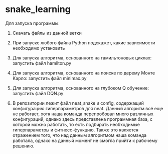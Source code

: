 # snake_learning
 
Для запуска программы:
1. Скачать файлы из данной ветки
2. При запуске любого файла Python подскажет, какие зависимости необходимо установить
3. Для запуска алгоритма, основанного на гамильтоновых циклах: запустить файл hamilton.py
4. Для запуска алгоритма, основанного на поиске по дерему Монте Карло: запустить файл minimax.py
5. Для запуска алгоритма, основанного на глубоком Q обучение: запустить файл DQN.py

6. В репозитории лежит файл neat_snake и config, содержащий конфигурацию гиперпараметров для neat. Данный алгоритм всё еще не работает, хотя наша команда перепробовал много различных конфигураций, однако здесь представлена программная база, с которой можно работать, то есть подбирать необходимые гиперпараметры и фитнесс-функцию. Также это является отражением того, что над данным алгоритмом наша команда работала, однако на данный момент не смогла прийти к рабочему решению.